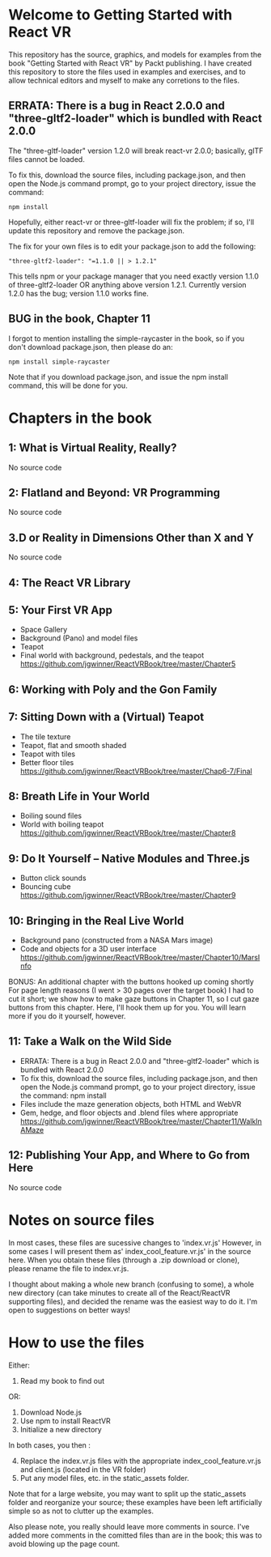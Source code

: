 # Welcome to Getting Started with React VR

This repository has the source, graphics, and models for examples from the book "Getting Started with React VR" by Packt publishing. I have created this repository to store the files used in examples and exercises, and to allow technical editors and myself to make any corretions to the files.

## ERRATA: There is a bug in React 2.0.0 and "three-gltf2-loader" which is bundled with React 2.0.0

The "three-gltf-loader" version 1.2.0 will break react-vr 2.0.0; basically, glTF files cannot be loaded.

To fix this, download the source files, including package.json, and then open the Node.js command prompt, go to your project directory, issue the command: 

```npm install```

Hopefully, either react-vr or three-gltf-loader will fix the problem; if so, I'll update this repository and remove the package.json.

The fix for your own files is to edit your package.json to add the following:

```"three-gltf2-loader": "=1.1.0 || > 1.2.1"```

This tells npm or your package manager that you need exactly version 1.1.0 of three-gltf2-loader OR anything above version 1.2.1. Currently version 1.2.0 has the bug; version 1.1.0 works fine. 

## BUG in the book, Chapter 11

I forgot to mention installing the simple-raycaster in the book, so if you don't download package.json, then please do an:

```npm install simple-raycaster```

Note that if you download package.json, and issue the npm install command, this will be done for you.

# Chapters in the book

## 1: What is Virtual Reality, Really? 
No source code

## 2: Flatland and Beyond: VR Programming
No source code

## 3.D or Reality in Dimensions Other than X and Y
No source code

## 4: The React VR Library

## 5: Your First VR App 

  - Space Gallery
  - Background (Pano) and model files
  - Teapot
  - Final world with background, pedestals, and the teapot
  https://github.com/jgwinner/ReactVRBook/tree/master/Chapter5 

## 6: Working with Poly and the Gon Family
## 7: Sitting Down with a (Virtual) Teapot

  - The tile texture
  - Teapot, flat and smooth shaded
  - Teapot with tiles
  - Better floor tiles
  https://github.com/jgwinner/ReactVRBook/tree/master/Chap6-7/Final
  
## 8: Breath Life in Your World 

  - Boiling sound files
  - World with boiling teapot
  https://github.com/jgwinner/ReactVRBook/tree/master/Chapter8 

## 9: Do It Yourself – Native Modules and Three.js

  - Button click sounds
  - Bouncing cube 
  https://github.com/jgwinner/ReactVRBook/tree/master/Chapter9

## 10: Bringing in the Real Live World 

  - Background pano (constructed from a NASA Mars image)
  - Code and objects for a 3D user interface
  https://github.com/jgwinner/ReactVRBook/tree/master/Chapter10/MarsInfo
  
  BONUS: An additional chapter with the buttons hooked up coming shortly
    For page length reasons (I went > 30 pages over the target book) I had to cut it short; we show how to make gaze buttons in Chapter 11, so I cut gaze buttons from this chapter. Here, I'll hook them up for you.
    You will learn more if you do it yourself, however.

## 11: Take a Walk on the Wild Side 
  - ERRATA: There is a bug in React 2.0.0 and "three-gltf2-loader" which is bundled with React 2.0.0
  - To fix this, download the source files, including package.json, and then open the Node.js command prompt, go to your project directory, issue the command:
  npm install
  - Files include the maze generation objects, both HTML and WebVR
  - Gem, hedge, and floor objects and .blend files where appropriate
  https://github.com/jgwinner/ReactVRBook/tree/master/Chapter11/WalkInAMaze

## 12: Publishing Your App, and Where to Go from Here

No source code

# Notes on source files

In most cases, these files are sucessive changes to 'index.vr.js' However, in some cases I will present them as' index_cool_feature.vr.js' in the source here. When you obtain these files (through a .zip download or clone), please rename the file to index.vr.js.

I thought about making a whole new branch (confusing to some), a whole new directory (can take minutes to create all of the React/ReactVR supporting files), and decided the rename was the easiest way to do it. I'm open to suggestions on better ways!

# How to use the files

Either:

 1. Read my book to find out

OR:

 1. Download Node.js
 2. Use npm to install ReactVR
 3. Initialize a new directory
 
In both cases, you then :

 4. Replace the index.vr.js files with the appropriate index_cool_feature.vr.js and client.js (located in the VR folder)
 5. Put any model files, etc. in the static_assets folder.
 
 Note that for a large website, you may want to split up the static_assets folder and reorganize your source; these examples have been left artificially simple so as not to clutter up the examples.
 
 Also please note, you really should leave more comments in source. I've added more comments in the comitted files than are in the book; this was to avoid blowing up the page count.




